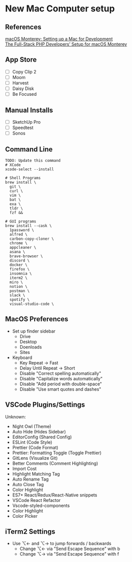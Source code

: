 # New Mac Computer setup

## References
[macOS Monterey: Setting up a Mac for Development](https://www.taniarascia.com/setting-up-a-brand-new-mac-for-development/)  
[The Full-Stack PHP Developers’ Setup for macOS Monterey](https://betterprogramming.pub/full-stack-developers-setup-macos-monterey-2de8195d6178)

## App Store
- [ ] Copy Clip 2
- [ ] Moom
- [ ] Harvest
- [ ] Daisy Disk
- [ ] Be Focused

## Manual Installs
- [ ] SketchUp Pro
- [ ] Speedtest
- [ ] Sonos

## Command Line

```shell
TODO: Update this command
# XCode
xcode-select --install

# Shell Programs
brew install \
  git \
  curl \
  vim \
  bat \
  exa \
  tldr \
  fzf &&

# GUI programs
brew install --cask \
  1password \
  alfred \
  carbon-copy-cloner \
  chrome \
  appcleaner \
  asana \
  brave-browser \
  discord \
  docker \
  firefox \
  insomnia \
  iterm2 \
  miro \
  notion \
  postman \
  slack \
  spotify \
  visual-studio-code \
```

## MacOS Preferences
- Set up finder sidebar
  - Drive
  - Desktop
  - Doenloads
  - Sites
- Keyboard
  - Key Repeat -> Fast
  - Delay Until Repeat -> Short
  - Disable "Correct spelling automatically"
  - Disable "Capitalize words automatically"
  - Disable "Add period with double-space"
  - Disable "Use smart quotes and dashes"

## VSCode Plugins/Settings
Unknown:
- Night Owl (Theme)
- Auto Hide (Hides Sidebar)
- EditorConfig (Shared Config)
- ESLint (Code Style)
- Prettier (Code Format)
- Prettier: Formatting Toggle (Toggle Prettier)
- GitLens (Visualize Git)
- Better Comments (Comment Highlighting)
- Import Cost
- Highlight Matching Tag
- Auto Rename Tag
- Auto Close Tag
- Color Highlight
- ES7+ React/Redux/React-Native snippets
- VSCode React Refactor
- Vscode-styled-components
- Color Highlight
- Color Picker

## iTerm2 Settings
- Use ⌥← and ⌥→ to jump forwards / backwards
  - Change ⌥← via "Send Escape Sequence" with b
  - Change ⌥→ via "Send Escape Sequence" with f


